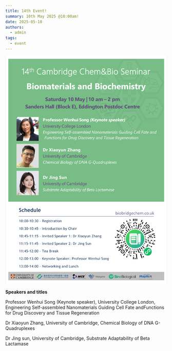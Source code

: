 ```yaml
---
title: 14th Event!
summary: 10th May 2025 @10:00am!
date: 2025-05-10
authors:
  - admin
tags:
  - event
---
```


![poster](202505.png)

**Speakers and titles**

Professor Wenhui Song (Keynote speaker), University College London, Engineering Self-assembled Nanomaterials Guiding Cell Fate andFunctions for Drug Discovery and Tissue Regeneration

Dr Xiaoyun Zhang, University of Cambridge, Chemical Biology of DNA G-Quadruplexes

Dr Jing sun, University of Cambridge, Substrate Adaptability of Beta Lactamase

